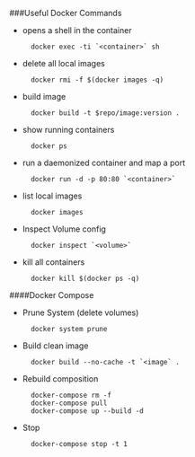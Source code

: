 ###Useful Docker Commands
* opens a shell in the container

        docker exec -ti `<container>` sh   

* delete all local images

        docker rmi -f $(docker images -q)
           
* build image
    
        docker build -t $repo/image:version .           

* show running containers

        docker ps 

* run a daemonized container and map a port

        docker run -d -p 80:80 `<container>`   

* list local images

        docker images   

* Inspect Volume config

        docker inspect `<volume>`

* kill all containers

        docker kill $(docker ps -q)

####Docker Compose
* Prune System (delete volumes)

        docker system prune
        
* Build clean image

        docker build --no-cache -t `<image` .

* Rebuild composition

        docker-compose rm -f
        docker-compose pull
        docker-compose up --build -d
        
* Stop   
     
        docker-compose stop -t 1